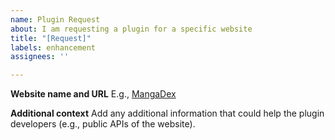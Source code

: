 ```yaml
---
name: Plugin Request
about: I am requesting a plugin for a specific website
title: "[Request]"
labels: enhancement
assignees: ''

---
```


**Website name and URL**
E.g., [MangaDex](https://mangadex.org/)

**Additional context**
Add any additional information that could help the plugin developers (e.g., public APIs of the website).
